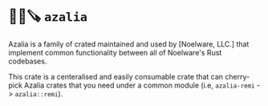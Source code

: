 # 🐻‍❄️🪚 `azalia`
Azalia is a family of crated maintained and used by [Noelware, LLC.] that implement common functionality between all of Noelware's Rust codebases.

This crate is a centeralised and easily consumable crate that can cherry-pick Azalia crates that you need under a common module (i.e, `azalia-remi` -> `azalia::remi`).
